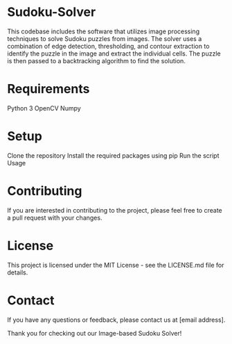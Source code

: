 # Sudoku-Solver

This codebase includes the software that utilizes image processing techniques to solve Sudoku puzzles from images. The solver uses a combination of edge detection, thresholding, and contour extraction to identify the puzzle in the image and extract the individual cells. The puzzle is then passed to a backtracking algorithm to find the solution.

# Requirements
Python 3
OpenCV
Numpy

# Setup
Clone the repository
Install the required packages using pip
Run the script
Usage

# Contributing
If you are interested in contributing to the project, please feel free to create a pull request with your changes.

# License
This project is licensed under the MIT License - see the LICENSE.md file for details.

# Contact
If you have any questions or feedback, please contact us at [email address].

Thank you for checking out our Image-based Sudoku Solver!
